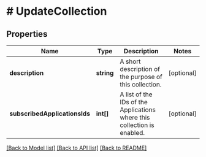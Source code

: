 # # UpdateCollection

## Properties

Name | Type | Description | Notes
------------ | ------------- | ------------- | -------------
**description** | **string** | A short description of the purpose of this collection. | [optional] 
**subscribedApplicationsIds** | **int[]** | A list of the IDs of the Applications where this collection is enabled. | [optional] 

[[Back to Model list]](../../README.md#documentation-for-models) [[Back to API list]](../../README.md#documentation-for-api-endpoints) [[Back to README]](../../README.md)


